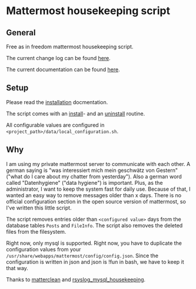# Mattermost housekeeping script

## General

Free as in freedom mattermost housekeeping script.

The current change log can be found [here](CHANGELOG.md).

The current documentation can be found [here](documentation).

## Setup

Please read the [installation](documentation/setup/install.md) docmentation.

The script comes with an [install](bin/install.sh)- and an [uninstall](bin/uninstall.sh) routine.

All configurable values are configured in `<project_path>/data/local_configuration.sh`.

## Why

I am using my private mattermost server to communicate with each other.
A german saying is "was interessiert mich mein geschwätz von Gestern" ("what do I care about my chatter from yesterday"). Also a german word called "Datenhygiene" ("data hygiene") is important. Plus, as the administrator, I want to keep the system fast for daily use.
Because of that, I wanted an easy way to remove messages older than x days. There is no official configuration section in the open source version of mattermost, so I've written this little script.

The script removes entries older than `<configured value>` days from the database tables `Posts` and `FileInfo`.
The script also removes the deleted files from the filesystem.

Right now, only mysql is supported.
Right now, you have to duplicate the configuration values from your `/usr/share/webapps/mattermost/config/config.json`. Since the configuration is written in json and json is !fun in bash, we have to keep it that way.

Thanks to [matterclean](https://github.com/sinfallas/matterclean/blob/master/matterclean) and [rsyslog_mysql_housekeeping](https://github.com/bazzline/rsyslog_mysql_housekeeping).
